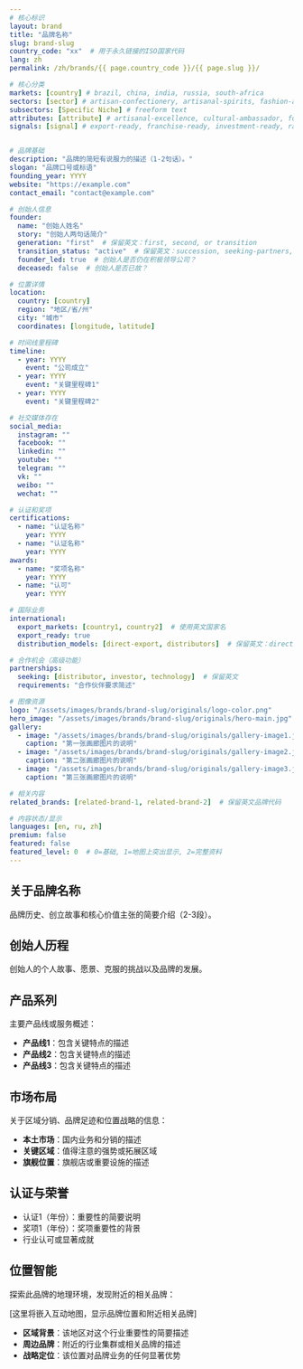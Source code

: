 ```yaml
---
# 核心标识
layout: brand
title: "品牌名称"
slug: brand-slug
country_code: "xx"  # 用于永久链接的ISO国家代码
lang: zh
permalink: /zh/brands/{{ page.country_code }}/{{ page.slug }}/

# 核心分类
markets: [country] # brazil, china, india, russia, south-africa
sectors: [sector] # artisan-confectionery, artisanal-spirits, fashion-accessories, fermented-dairy, gourmet-foods, halal-foods, honey-bee-products, hotels-resorts, jewelry-watches, mineral-waters, natural-beauty, natural-supplements, porcelain-ceramics, salami-cured-meats, specialty-cheeses, wine
subsectors: [Specific Niche] # freeform text
attributes: [attribute] # artisanal-excellence, cultural-ambassador, founder-led, heritage-brand, innovation-leader, premium-positioning, regional-icon, sustainability-pioneer
signals: [signal] # export-ready, franchise-ready, investment-ready, rapid-growth


# 品牌基础
description: "品牌的简短有说服力的描述（1-2句话）。"
slogan: "品牌口号或标语"
founding_year: YYYY
website: "https://example.com"
contact_email: "contact@example.com"

# 创始人信息
founder:
  name: "创始人姓名"
  story: "创始人两句话简介"
  generation: "first"  # 保留英文：first, second, or transition
  transition_status: "active"  # 保留英文：succession, seeking-partners, expansion
  founder_led: true  # 创始人是否仍在积极领导公司？
  deceased: false  # 创始人是否已故？

# 位置详情
location:
  country: [country]
  region: "地区/省/州"
  city: "城市"
  coordinates: [longitude, latitude]

# 时间线里程碑
timeline:
  - year: YYYY
    event: "公司成立"
  - year: YYYY
    event: "关键里程碑1"
  - year: YYYY
    event: "关键里程碑2"

# 社交媒体存在
social_media:
  instagram: ""
  facebook: ""
  linkedin: ""
  youtube: ""
  telegram: ""
  vk: ""
  weibo: ""
  wechat: ""

# 认证和奖项
certifications:
  - name: "认证名称"
    year: YYYY
  - name: "认证名称"
    year: YYYY
awards:
  - name: "奖项名称"
    year: YYYY
  - name: "认可"
    year: YYYY

# 国际业务
international:
  export_markets: [country1, country2]  # 使用英文国家名
  export_ready: true
  distribution_models: [direct-export, distributors]  # 保留英文：direct-export, distributors, e-commerce, franchise, joint-venture

# 合作机会（高级功能）
partnerships:
  seeking: [distributor, investor, technology]  # 保留英文
  requirements: "合作伙伴要求简述"

# 图像资源
logo: "/assets/images/brands/brand-slug/originals/logo-color.png"
hero_image: "/assets/images/brands/brand-slug/originals/hero-main.jpg"
gallery:
  - image: "/assets/images/brands/brand-slug/originals/gallery-image1.jpg"
    caption: "第一张画廊图片的说明"
  - image: "/assets/images/brands/brand-slug/originals/gallery-image2.jpg"
    caption: "第二张画廊图片的说明"
  - image: "/assets/images/brands/brand-slug/originals/gallery-image3.jpg"
    caption: "第三张画廊图片的说明"

# 相关内容
related_brands: [related-brand-1, related-brand-2]  # 保留英文品牌代码

# 内容状态/显示
languages: [en, ru, zh]
premium: false
featured: false
featured_level: 0  # 0=基础, 1=地图上突出显示, 2=完整资料
---
```


## 关于品牌名称

品牌历史、创立故事和核心价值主张的简要介绍（2-3段）。

## 创始人历程

创始人的个人故事、愿景、克服的挑战以及品牌的发展。

## 产品系列

主要产品线或服务概述：

- **产品线1**：包含关键特点的描述
- **产品线2**：包含关键特点的描述
- **产品线3**：包含关键特点的描述

## 市场布局

关于区域分销、品牌足迹和位置战略的信息：

- **本土市场**：国内业务和分销的描述
- **关键区域**：值得注意的强势或拓展区域
- **旗舰位置**：旗舰店或重要设施的描述

## 认证与荣誉

- 认证1（年份）：重要性的简要说明
- 奖项1（年份）：奖项重要性的背景
- 行业认可或显著成就

## 位置智能

探索此品牌的地理环境，发现附近的相关品牌：

[这里将嵌入互动地图，显示品牌位置和附近相关品牌]

- **区域背景**：该地区对这个行业重要性的简要描述
- **周边品牌**：附近的行业集群或相关品牌的描述
- **战略定位**：该位置对品牌业务的任何显著优势